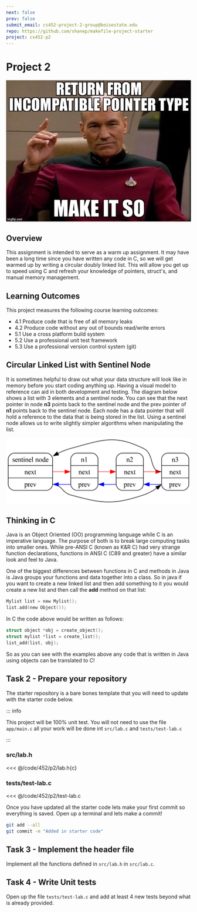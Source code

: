 ```yaml
---
next: false
prev: false
submit_email: cs452-project-2-group@boisestate.edu
repo: https://github.com/shanep/makefile-project-starter
project: cs452-p2
---
```

# Project 2

![P2 Meme](./images/p2-meme.jpg)

## Overview

This assignment is intended to serve as a warm up assignment. It may have been a
long time since you have written any code in C, so we will get warmed up by
writing a circular doubly linked list. This will allow you get up to speed using
C and refresh your knowledge of pointers, struct's, and manual memory
management.

## Learning Outcomes

This project measures the following course learning outcomes:

- 4.1 Produce code that is free of all memory leaks
- 4.2 Produce code without any out of bounds read/write errors
- 5.1 Use a cross platform build system
- 5.2 Use a professional unit test framework
- 5.3 Use a professional version control system (git)

## Circular Linked List with Sentinel Node

It is sometimes helpful to draw out what your data structure will look
like in memory before you start coding anything up. Having a visual
model to reference can aid in both development and testing. The diagram
below shows a list with 3 elements and a sentinel node. You can see that
the next pointer in node **n3** points back to the sentinel node and the
prev pointer of **n1** points back to the sentinel node. Each node has a
data pointer that will hold a reference to the data that is being stored
in the list. Using a sentinel node allows us to write slightly simpler
algorithms when manipulating the list.

![Circular Linked List](./images/sentinel-list.png)

## Thinking in C

Java is an Object Oriented (OO) programming language while C is an
imperative language. The purpose of both is to break large computing
tasks into smaller ones. While pre-ANSI C (known as K&R C) had very
strange function declarations, functions in ANSI C (C89 and greater)
have a similar look and feel to Java.

One of the biggest differences between functions in C and methods in
Java is Java groups your functions and data together into a class. So in
java if you want to create a new linked list and then add something to
it you would create a new list and then call the **add** method on that
list:

```c
Mylist list = new Mylist();
list.add(new Object());
```

In C the code above would be written as follows:

```c
struct object *obj = create_object();
struct mylist *list = create_list();
list_add(list, obj);
```

So as you can see with the examples above any code that is written in Java using objects can be
translated to C!

<!--@include: ../../../parts/project-setup-boiler.md -->

## Task 2 - Prepare your repository

The starter repository is a bare bones template that you will need to update with the starter code
below.

::: info

This project will be 100% unit test. You will not need to use the file `app/main.c` all your work
will be done int `src/lab.c` and `tests/test-lab.c`

:::

### src/lab.h

<<< @/code/452/p2/lab.h{c}

### tests/test-lab.c

<<< @/code/452/p2/test-lab.c

Once you have updated all the starter code lets make your first commit so everything is saved. Open
up a terminal and lets make a commit!

```bash
git add --all
git commit -m "Added in starter code"
```

## Task 3 - Implement the header file

Implement all the functions defined in `src/lab.h` in `src/lab.c`.

## Task 4 - Write Unit tests

Open up the file `tests/test-lab.c` and add at least 4 new tests beyond what is already provided.

<!--@include: ../../../parts/project-submit-boiler.md -->
